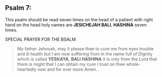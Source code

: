 ## Psalm 7:

This psalm should be read seven times on the head of a patient with right hand on the head holy names are **JESICHEJAH BALI**, **HASHINA** seven times.

SPECIAL PRAYER FOR THE BSALM

>My father Jehovah, may it please thee to cure me from eyes trouble and ill health but I am now suffering from in the name full of Dignity which is called **YESKAYA**, **BALI HASHINA** it is only from the Lord that there is might that I can obtain my cure I trust on thee whole-heartedly now and for ever more Amen.

